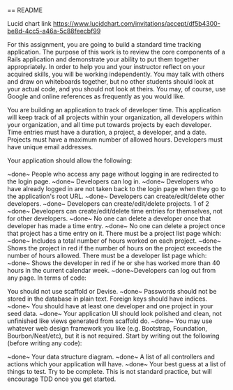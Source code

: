 == README



Lucid chart link https://www.lucidchart.com/invitations/accept/df5b4300-be8d-4cc5-a46a-5c88feecbf99

For this assignment, you are going to build a standard time tracking application. The purpose of this work is to review the core components of a Rails application and demonstrate your ability to put them together appropriately. In order to help you and your instructor reflect on your acquired skills, you will be working independently. You may talk with others and draw on whiteboards together, but no other students should look at your actual code, and you should not look at theirs. You may, of course, use Google and online references as frequently as you would like.

You are building an application to track of developer time. This application will keep track of all projects within your organization, all developers within your organization, and all time put towards projects by each developer. Time entries must have a duration, a project, a developer, and a date. Projects must have a maximum number of allowed hours. Developers must have unique email addresses.

Your application should allow the following:

~done~ People who access any page without logging in are redirected to the login page.
~done~ Developers can log in.
~done~ Developers who have already logged in are not taken back to the login page when they go to the application's root URL.
~done~ Developers can create/edit/delete other developers.
~done~ Developers can create/edit/delete projects.
1 of 2 ~done~ Developers can create/edit/delete time entries for themselves, not for other developers.
~done~ No one can delete a developer once that developer has made a time entry.
~done~ No one can delete a project once that project has a time entry on it.
There must be a project list page which:
~done~ Includes a total number of hours worked on each project.
~done~ Shows the project in red if the number of hours on the project exceeds the number of hours allowed.
There must be a developer list page which:
~done~ Shows the developer in red if he or she has worked more than 40 hours in the current calendar week.
~done~Developers can log out from any page.
In terms of code:

You should not use scaffold or Devise.
~done~ Passwords should not be stored in the database in plain text.
Foreign keys should have indices.
~done~ You should have at least one developer and one project in your seed data.
~done~ Your application UI should look polished and clean, not unfinished like views generated from scaffold do.
~done~ You may use whatever web design framework you like (e.g. Bootstrap, Foundation, Bourbon/Neat/etc), but it is not required.
Start by writing out the following (before writing any code):

~done~ Your data structure diagram.
~done~ A list of all controllers and actions which your application will have.
~done~ Your best guess at a list of things to test. Try to be complete. This is not standard practice, but will encourage TDD once you get started.
